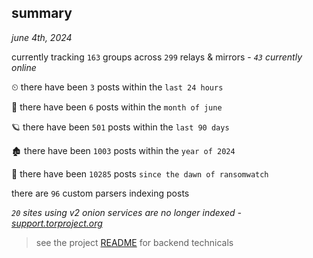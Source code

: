 
## summary
_june 4th, 2024_

currently tracking `163` groups across `299` relays & mirrors - _`43` currently online_

⏲ there have been `3` posts within the `last 24 hours`

🦈 there have been `6` posts within the `month of june`

🪐 there have been `501` posts within the `last 90 days`

🏚 there have been `1003` posts within the `year of 2024`

🦕 there have been `10285` posts `since the dawn of ransomwatch`

there are `96` custom parsers indexing posts

_`20` sites using v2 onion services are no longer indexed - [support.torproject.org](https://support.torproject.org/onionservices/v2-deprecation/)_

> see the project [README](https://github.com/joshhighet/ransomwatch#ransomwatch--) for backend technicals

